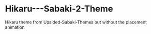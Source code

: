 # Hikaru---Sabaki-2-Theme
Hikaru theme from Upsided-Sabaki-Themes but without the placement animation
